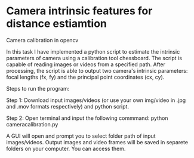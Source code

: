 # Camera intrinsic features for distance estiamtion
Camera calibration in opencv

In this task I have implemented a python script to estimate the intrinsic parameters of camera using a calibration tool chessboard. The script is capable of reading images or videos from a specified path. After processing, the script is able to output two camera's intrinsic parameters: focal lengths (fx, fy) and the principal point coordinates (cx, cy).

Steps to run the program:

Step 1: Download input images/videos (or use your own img/video in .jpg and .mov formats respectively) and python script.

Step 2: Open terminal and input the following commmand: python cameracalibration.py

A GUI will open and prompt you to select folder path of input images/videos. Output images and video frames will be saved in separete folders on your computer. You can access them.
